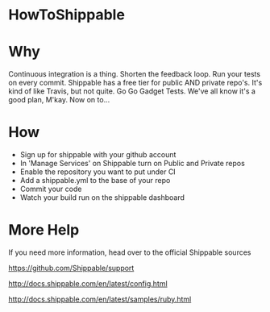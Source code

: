HowToShippable
==============

# Why
Continuous integration is a thing. Shorten the feedback loop. Run your tests on every commit. Shippable has a free tier for public AND private repo's. It's kind of like Travis, but not quite. Go Go Gadget Tests. We've all know it's a good plan, M'kay. Now on to...

# How
* Sign up for shippable with your github account
* In 'Manage Services' on Shippable turn on Public and Private repos
* Enable the repository you want to put under CI
* Add a shippable.yml to the base of your repo 
* Commit your code
* Watch your build run on the shippable dashboard

# More Help
If you need more information, head over to the official Shippable sources

https://github.com/Shippable/support

http://docs.shippable.com/en/latest/config.html

http://docs.shippable.com/en/latest/samples/ruby.html
